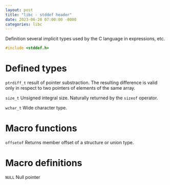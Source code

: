 ```yaml
---
layout: post
title: "libc - stddef header"
date: 2023-06-20 07:00:00 -0000
categories: libc
---
```


Definition several implicit types used by the C language in expressions, etc.

```c
#include <stddef.h>
```

# Defined types

`ptrdiff_t` result of pointer substraction. The resulting difference is valid only in respect to
two pointers of elements of the same array.

`size_t` Unsigned integral size. Naturally returned by the `sizeof` operator.

`wchar_t` Wide character type.

# Macro functions

`offsetof` Returns member offset of a structure or union type.

# Macro definitions

`NULL` Null pointer